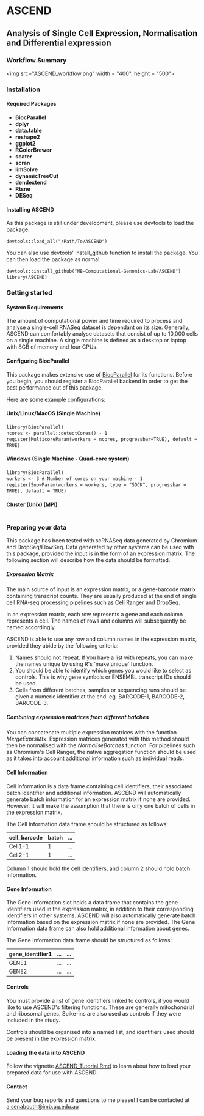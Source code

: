 # ASCEND
## Analysis of Single Cell Expression, Normalisation and Differential expression
### Workflow Summary
<img src="ASCEND_workflow.png" width = "400", height = "500">

### Installation
#### Required Packages
- **BiocParallel**
- **dplyr**
- **data.table**
- **reshape2**
- **ggplot2**
- **RColorBrewer**
- **scater**
- **scran**
- **limSolve**
- **dynamicTreeCut**
- **dendextend**
- **Rtsne**
- **DESeq**

#### Installing ASCEND
As this package is still under development, please use devtools to load the package.

```{r}
devtools::load_all("/Path/To/ASCEND")
```

You can also use devtools' install_github function to install the package. You can then load the package as normal.

```{r}
devtools::install_github("MB-Computational-Genomics-Lab/ASCEND")
library(ASCEND)
```

### Getting started
#### System Requirements
The amount of computational power and time required to process and analyse a single-cell RNASeq dataset is dependant on its size. Generally, ASCEND can comfortably analyse datasets that consist of up to 10,000 cells on a single machine. A single machine is defined as a desktop or laptop with 8GB of memory and four CPUs.

#### Configuring BiocParallel
This package makes extensive use of [BiocParallel](http://bioconductor.org/packages/release/bioc/html/BiocParallel.html) for its functions. Before you begin, you should register a BiocParallel backend in order to get the best performance out of this package.

Here are some example configurations:

#### Unix/Linux/MacOS (Single Machine)
```{r SetupNix}
library(BiocParallel)
ncores <- parallel::detectCores() - 1
register(MulticoreParam(workers = ncores, progressbar=TRUE), default = TRUE)
```

#### Windows (Single Machine - Quad-core system)
```{r SetupWin, eval = FALSE}
library(BiocParallel)
workers <- 3 # Number of cores on your machine - 1
register(SnowParam(workers = workers, type = "SOCK", progressbar = TRUE), default = TRUE)
```

#### Cluster (Unix) (MPI)
```{r SetupCluster}

```
### Preparing your data
This package has been tested with scRNASeq data generated by Chromium and DropSeq/FlowSeq. Data generated by other systems can be used with this package, provided the input is in the form of an expression matrix. The following section will describe how the data should be formatted.

##### Expression Matrix
The main source of input is an expression matrix, or a gene-barcode matrix containing transcript counts. They are usually produced at the end of single cell RNA-seq processing pipelines such as Cell Ranger and DropSeq.

In an expression matrix, each row represents a gene and each column represents a cell. The names of rows and columns will subsequently be named accordingly.

ASCEND is able to use any row and column names in the expression matrix, provided they abide by the following criteria:

1. Names should not repeat. If you have a list with repeats, you can make the names unique by using R's 'make.unique' function.
2. You should be able to identify which genes you would like to select as controls. This is why gene symbols or ENSEMBL transcript IDs should be used.
3. Cells from different batches, samples or sequencing runs should be given a numeric identifier at the end. eg. BARCODE-1, BARCODE-2, BARCODE-3.

##### Combining expression matrices from different batches
You can concatenate multiple expression matrices with the function *MergeExprsMtx*. Expression matrices generated with this method should then be normalised with the *NormaliseBatches* function. For pipelines such as Chromium's Cell Ranger, the native aggregation function should be used as it takes into account additional information such as individual reads.

#### Cell Information
Cell Information is a data frame containing cell identifiers, their associated batch identifier and additional information. ASCEND will automatically generate batch information for an expression matrix if none are provided. However, it will make the assumption that there is only one batch of cells in the expression matrix.

The Cell Information data frame should be structured as follows:

| cell_barcode | batch | ... |
|--------------|-------|-----|
| Cell1-1      | 1     | ... |
| Cell2-1      | 1     | ... |

Column 1 should hold the cell identifiers, and column 2 should hold batch information.

#### Gene Information
The Gene Information slot holds a data frame that contains the gene identifiers used in the expression matrix, in addition to their corresponding identifiers in other systems. ASCEND will also automatically generate batch information based on the expression matrix if none are provided. The Gene Information data frame can also hold additional information about genes.

The Gene Information data frame should be structured as follows:

| gene_identifier1 | ... | ... |
|------------------|-----|-----|
| GENE1            | ... | ... |
| GENE2            | ... | ... |

#### Controls
You must provide a list of gene identifiers linked to controls, if you would like to use ASCEND's filtering functions. These are generally mitochondrial and ribosomal genes. Spike-ins are also used as controls if they were included in the study.

Controls should be organised into a named list, and identifiers used should be present in the expression matrix.

#### Loading the data into ASCEND
Follow the vignette [ASCEND_Tutorial.Rmd](vignettes/ASCEND_Tutorial.Rmd) to learn about how to load your prepared data for use with ASCEND.

#### Contact
Send your bug reports and questions to me please! I can be contacted at a.senabouth@imb.uq.edu.au
